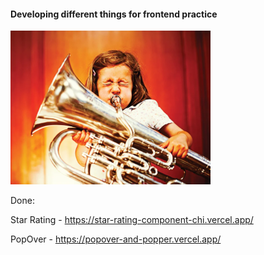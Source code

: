 #### Developing different things for frontend practice ####

![alt text](readme.png "Girl")

Done:

Star Rating - https://star-rating-component-chi.vercel.app/

PopOver - https://popover-and-popper.vercel.app/
